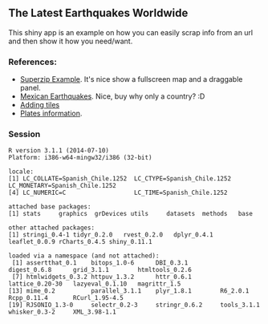 ## The Latest Earthquakes Worldwide

This shiny app is an example on how you can easily scrap info from an url and then show it how you need/want.

### References:
  - [Superzip Example](http://shiny.rstudio.com/gallery/superzip-example.html). It's nice show a fullscreen map and a draggable panel.
  - [Mexican Earthquakes](http://www.showmeshiny.com/mexican-earthquakes/). Nice, buy why only a country? :D 
  - [Adding tiles](http://zevross.com/blog/2015/05/19/scrape-website-data-with-the-new-r-package-rvest/?utm_campaign=Data%2BElixir&utm_medium=email&utm_source=Data_Elixir_36)
  - [Plates information](http://peterbird.name/oldFTP/PB2002/2001GC000252_readme.txt).

### Session

```
R version 3.1.1 (2014-07-10)
Platform: i386-w64-mingw32/i386 (32-bit)

locale:
[1] LC_COLLATE=Spanish_Chile.1252  LC_CTYPE=Spanish_Chile.1252    LC_MONETARY=Spanish_Chile.1252
[4] LC_NUMERIC=C                   LC_TIME=Spanish_Chile.1252    

attached base packages:
[1] stats     graphics  grDevices utils     datasets  methods   base     

other attached packages:
[1] stringi_0.4-1 tidyr_0.2.0   rvest_0.2.0   dplyr_0.4.1   leaflet_0.0.9 rCharts_0.4.5 shiny_0.11.1 

loaded via a namespace (and not attached):
 [1] assertthat_0.1    bitops_1.0-6      DBI_0.3.1         digest_0.6.8      grid_3.1.1        htmltools_0.2.6  
 [7] htmlwidgets_0.3.2 httpuv_1.3.2      httr_0.6.1        lattice_0.20-30   lazyeval_0.1.10   magrittr_1.5     
[13] mime_0.2          parallel_3.1.1    plyr_1.8.1        R6_2.0.1          Rcpp_0.11.4       RCurl_1.95-4.5   
[19] RJSONIO_1.3-0     selectr_0.2-3     stringr_0.6.2     tools_3.1.1       whisker_0.3-2     XML_3.98-1.1
```
